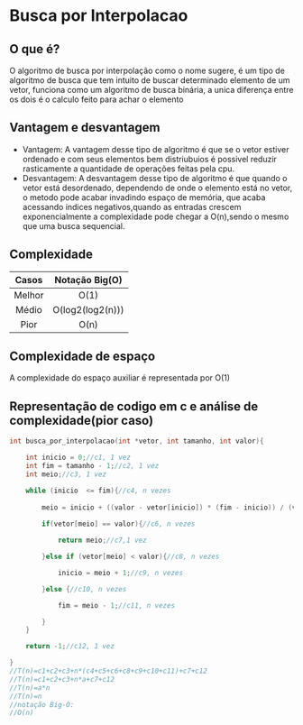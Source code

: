 # Busca por Interpolacao
## O que é?
O algoritmo de busca por interpolação como o nome sugere, é um tipo de algoritmo de busca que tem intuito de buscar determinado elemento de um vetor, funciona como um algoritmo de busca binária, a unica diferença entre os dois é o calculo feito para achar o elemento
## Vantagem e desvantagem
 - Vantagem:
 A vantagem desse tipo de algoritmo é que se o vetor estiver ordenado e com seus elementos bem distriubuios é possivel reduzir rasticamente a quantidade de operações feitas pela cpu.
 - Desvantagem:
 A desvantagem desse tipo de algoritmo é que quando o vetor está desordenado, dependendo de onde o elemento está no vetor, o metodo pode acabar invadindo espaço de memória, que acaba acessando indices negativos,quando as entradas crescem exponencialmente a complexidade pode chegar a O(n),sendo o mesmo que uma busca sequencial.
## Complexidade
Casos | Notação Big(O)
:---:| :---:
Melhor| O(1)
Médio | O(log2(log2(n)))
Pior | O(n)

## Complexidade de espaço 

A complexidade do espaço auxiliar é representada por O(1)

## Representação de codigo em c e análise de complexidade(pior caso)
```c
int busca_por_interpolacao(int *vetor, int tamanho, int valor){

    int inicio = 0;//c1, 1 vez
    int fim = tamanho - 1;//c2, 1 vez
    int meio;//c3, 1 vez

    while (inicio  <= fim){//c4, n vezes
        
        meio = inicio + ((valor - vetor[inicio]) * (fim - inicio)) / (vetor[fim] - vetor[inicio]);//c5, n vezes
        
        if(vetor[meio] == valor){//c6, n vezes

            return meio;//c7,1 vez

        }else if (vetor[meio] < valor){//c8, n vezes

            inicio = meio + 1;//c9, n vezes

        }else {//c10, n vezes

            fim = meio - 1;//c11, n vezes

        }
    }

    return -1;//c12, 1 vez

}
//T(n)=c1+c2+c3+n*(c4+c5+c6+c8+c9+c10+c11)+c7+c12
//T(n)=c1+c2+c3+n*a+c7+c12
//T(n)=a*n
//T(n)=n
//notação Big-O:
//O(n)

```
